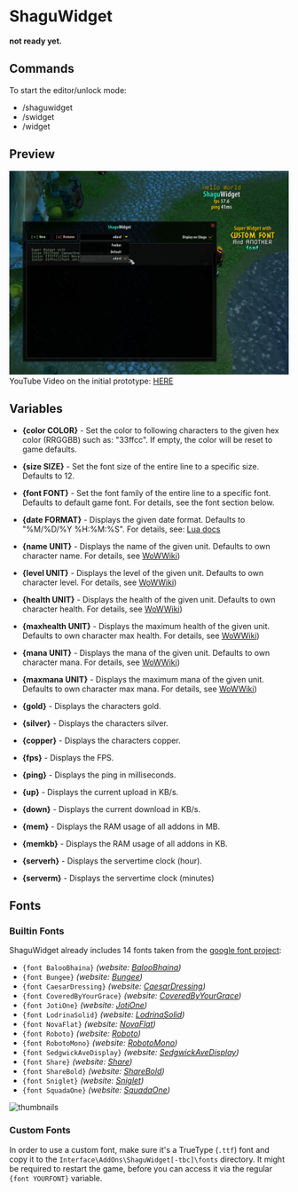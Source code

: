 # ShaguWidget
**not ready yet.**

## Commands

To start the editor/unlock mode:

* /shaguwidget
* /swidget
* /widget

## Preview
![screenshot](screenshot.jpg)
YouTube Video on the initial prototype: [HERE](https://www.youtube.com/watch?v=6xT7l5_q-fY)

## Variables
* **{color COLOR}** - Set the color to following characters to the given hex color (RRGGBB) such as: "33ffcc". If empty, the color will be reset to game defaults.

* **{size SIZE}** - Set the font size of the entire line to a specific size. Defaults to 12.

* **{font FONT}** - Set the font family of the entire line to a specific font. Defaults to default game font. For details, see the font section below.

* **{date FORMAT}** - Displays the given date format. Defaults to "%M/%D/%Y %H:%M:%S". For details, see: [Lua docs](https://www.lua.org/pil/22.1.html)

* **{name UNIT}** - Displays the name of the given unit. Defaults to own character name. For details, see [WoWWiki](https://wowwiki.fandom.com/wiki/UnitId))

* **{level UNIT}** - Displays the level of the given unit. Defaults to own character level. For details, see [WoWWiki](https://wowwiki.fandom.com/wiki/UnitId))

* **{health UNIT}** - Displays the health of the given unit. Defaults to own character health. For details, see [WoWWiki](https://wowwiki.fandom.com/wiki/UnitId))

* **{maxhealth UNIT}** - Displays the maximum health of the given unit. Defaults to own character max health. For details, see [WoWWiki](https://wowwiki.fandom.com/wiki/UnitId))

* **{mana UNIT}** - Displays the mana of the given unit. Defaults to own character mana. For details, see [WoWWiki](https://wowwiki.fandom.com/wiki/UnitId))

* **{maxmana UNIT}** - Displays the maximum mana of the given unit. Defaults to own character max mana. For details, see [WoWWiki](https://wowwiki.fandom.com/wiki/UnitId))

* **{gold}** - Displays the characters gold.

* **{silver}** - Displays the characters silver.

* **{copper}** - Displays the characters copper.

* **{fps}** - Displays the FPS.

* **{ping}** - Displays the ping in milliseconds.

* **{up}** - Displays the current upload in KB/s.

* **{down}** - Displays the current download in KB/s.

* **{mem}** - Displays the RAM usage of all addons in MB.

* **{memkb}** - Displays the RAM usage of all addons in KB.

* **{serverh}** - Displays the servertime clock (hour).

* **{serverm}** - Displays the servertime clock (minutes)

## Fonts
### Builtin Fonts
ShaguWidget already includes 14 fonts taken from the [google font project](https://fonts.google.com/):

  * `{font BalooBhaina}` *(website: [BalooBhaina](https://fonts.google.com/specimen/Baloo+Bhaina))*
  * `{font Bungee}` *(website: [Bungee](https://fonts.google.com/specimen/Bungee))*
  * `{font CaesarDressing}` *(website: [CaesarDressing](https://fonts.google.com/specimen/Caesar+Dressing))*
  * `{font CoveredByYourGrace}` *(website: [CoveredByYourGrace](https://fonts.google.com/specimen/Covered+By+Your+Grace))*
  * `{font JotiOne}` *(website: [JotiOne](https://fonts.google.com/specimen/Joti+One))*
  * `{font LodrinaSolid}` *(website: [LodrinaSolid](https://fonts.google.com/specimen/Londrina+Solid))*
  * `{font NovaFlat}` *(website: [NovaFlat](https://fonts.google.com/specimen/Nova+Flat))*
  * `{font Roboto}` *(website: [Roboto](https://fonts.google.com/specimen/Roboto))*
  * `{font RobotoMono}` *(website: [RobotoMono](https://fonts.google.com/specimen/Roboto))*
  * `{font SedgwickAveDisplay}` *(website: [SedgwickAveDisplay](https://fonts.google.com/specimen/Sedgwick+Ave+Display))*
  * `{font Share}` *(website: [Share](https://fonts.google.com/specimen/Share))*
  * `{font ShareBold}` *(website: [ShareBold](https://fonts.google.com/specimen/Share))*
  * `{font Sniglet}` *(website: [Sniglet](https://fonts.google.com/specimen/Sniglet))*
  * `{font SquadaOne}` *(website: [SquadaOne](https://fonts.google.com/specimen/Squada+One))*

![thumbnails](https://raw.githubusercontent.com/shagu/ShaguAddons/master/_img/pfUI-fonts/thumbnails.png)

### Custom Fonts
In order to use a custom font, make sure it's a TrueType (`.ttf`) font and copy it to the `Interface\AddOns\ShaguWidget[-tbc]\fonts` directory. It might be required to restart the game, before you can access it via the regular `{font YOURFONT}` variable.
